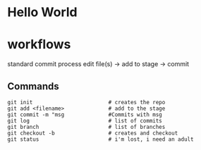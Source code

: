 # Hello World

# workflows

standard commit process
edit file(s) -> add to stage -> commit

## Commands
```
git init                        # creates the repo
git add <filename>              # add to the stage
git commit -m "msg              #Commits with msg
git log                         # list of commits
git branch                      # list of branches
git checkout -b                 # creates and checkout  
git status                      # i'm lost, i need an adult 
```